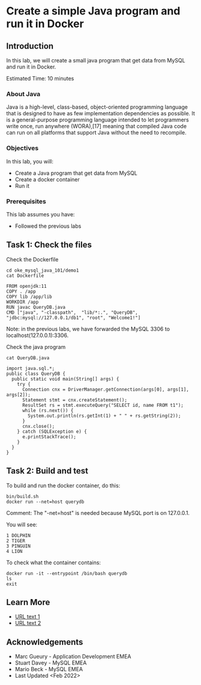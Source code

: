 # Create a simple Java program and run it in Docker

## Introduction

In this lab, we will create a small java program that get data from MySQL and run it in Docker.

Estimated Time: 10 minutes

### About Java
Java is a high-level, class-based, object-oriented programming language that is designed to have as few implementation dependencies as possible. It is a general-purpose programming language intended to let programmers write once, run anywhere (WORA),[17] meaning that compiled Java code can run on all platforms that support Java without the need to recompile.

### Objectives

In this lab, you will:
* Create a Java program that get data from MySQL 
* Create a docker container
* Run it

### Prerequisites 

This lab assumes you have:
* Followed the previous labs

## Task 1: Check the files

Check the Dockerfile 

```
cd oke_mysql_java_101/demo1
cat Dockerfile

FROM openjdk:11
COPY . /app
COPY lib /app/lib
WORKDIR /app
RUN javac QueryDB.java
CMD ["java", "-classpath",  "lib/*:.", "QueryDB", "jdbc:mysql://127.0.0.1/db1", "root", "Welcome1!"] 
```
Note: in the previous labs, we have forwarded the MySQL 3306 to localhost(127.0.0.1):3306. 

Check the java program

```
cat QueryDB.java

import java.sql.*;
public class QueryDB {
  public static void main(String[] args) {
    try {
      Connection cnx = DriverManager.getConnection(args[0], args[1], args[2]);
      Statement stmt = cnx.createStatement();
      ResultSet rs = stmt.executeQuery("SELECT id, name FROM t1");
      while (rs.next()) {
        System.out.println(rs.getInt(1) + " " + rs.getString(2));
      }
      cnx.close();
    } catch (SQLException e) {
      e.printStackTrace();
    }
  }
} 
```

## Task 2: Build and test

To build and run the docker container, do this:

```
bin/build.sh
docker run --net=host querydb
```
Comment: The "-net=host" is needed because MySQL port is on 127.0.0.1.

You will see:

```
1 DOLPHIN
2 TIGER
3 PINGUIN
4 LION
```

To check what the container contains:

```
docker run -it --entrypoint /bin/bash querydb
ls
exit
```

## Learn More

* [URL text 1](http://docs.oracle.com)
* [URL text 2](http://docs.oracle.com)

## Acknowledgements
* Marc Gueury - Application Development EMEA
* Stuart Davey - MySQL EMEA
* Mario Beck - MySQL EMEA
* Last Updated <Feb 2022>
